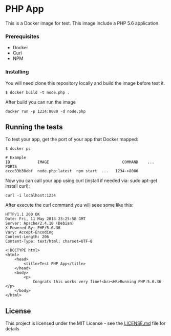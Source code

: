 # PHP App

This is a Docker image for test. This image include a PHP 5.6 application.


### Prerequisites

* Docker
* Curl
* NPM



### Installing

You will need clone this repository locally and build the image before test it.

```
$ docker build -t node.php .
```

After build you can run the image

```
docker run -p 1234:8080 -d node.php
```

## Running the tests

To test your app, get the port of your app that Docker mapped:

```
$ docker ps

# Example
ID            IMAGE                                COMMAND    ...   PORTS
ecce33b30ebf  node.php:latest  npm start  ...   1234->8080
```

Now you can call your app using curl (install if needed via: sudo apt-get install curl):

```
curl -i localhost:1234
```

After execute the curl command you will seee some like this:

```
HTTP/1.1 200 OK
Date: Fri, 11 May 2018 23:25:58 GMT
Server: Apache/2.4.10 (Debian)
X-Powered-By: PHP/5.6.36
Vary: Accept-Encoding
Content-Length: 206
Content-Type: text/html; charset=UTF-8

<!DOCTYPE html>
<html>
    <head>
        <title>Test PHP App</title>
    </head>
    <body>
        <p>
            Congrats this works very fine!<br><HR>Running PHP:5.6.36        </p>
    </body>
</html>
```

## License

This project is licensed under the MIT License - see the [LICENSE.md](LICENSE.md) file for details